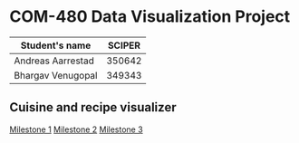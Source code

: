 # COM-480 Data Visualization Project

| Student's name | SCIPER |
| -------------- | ------ |
| Andreas Aarrestad | 350642 |
| Bhargav Venugopal  | 349343 |

## Cuisine and recipe visualizer
[Milestone 1](milestone-1/README.md)  [Milestone 2](milestone-2/README.md) [Milestone 3](milestone-3/process_book.pdf)
 
